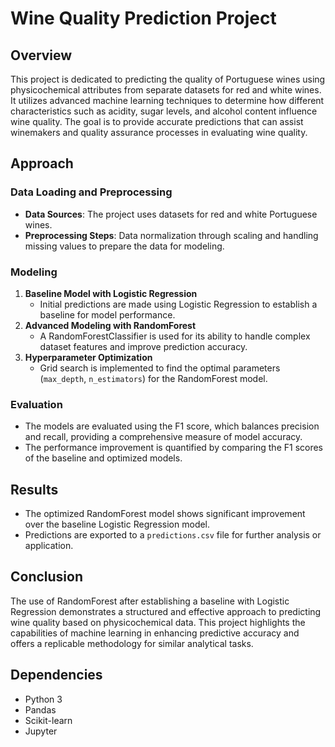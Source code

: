 # Wine Quality Prediction Project

## Overview
This project is dedicated to predicting the quality of Portuguese wines using physicochemical attributes from separate datasets for red and white wines. It utilizes advanced machine learning techniques to determine how different characteristics such as acidity, sugar levels, and alcohol content influence wine quality. The goal is to provide accurate predictions that can assist winemakers and quality assurance processes in evaluating wine quality.

## Approach

### Data Loading and Preprocessing
- **Data Sources**: The project uses datasets for red and white Portuguese wines.
- **Preprocessing Steps**: Data normalization through scaling and handling missing values to prepare the data for modeling.

### Modeling
1. **Baseline Model with Logistic Regression**
   - Initial predictions are made using Logistic Regression to establish a baseline for model performance.
2. **Advanced Modeling with RandomForest**
   - A RandomForestClassifier is used for its ability to handle complex dataset features and improve prediction accuracy.
3. **Hyperparameter Optimization**
   - Grid search is implemented to find the optimal parameters (`max_depth`, `n_estimators`) for the RandomForest model.

### Evaluation
- The models are evaluated using the F1 score, which balances precision and recall, providing a comprehensive measure of model accuracy.
- The performance improvement is quantified by comparing the F1 scores of the baseline and optimized models.

## Results
- The optimized RandomForest model shows significant improvement over the baseline Logistic Regression model.
- Predictions are exported to a `predictions.csv` file for further analysis or application.

## Conclusion
The use of RandomForest after establishing a baseline with Logistic Regression demonstrates a structured and effective approach to predicting wine quality based on physicochemical data. This project highlights the capabilities of machine learning in enhancing predictive accuracy and offers a replicable methodology for similar analytical tasks.

## Dependencies
- Python 3
- Pandas
- Scikit-learn
- Jupyter

